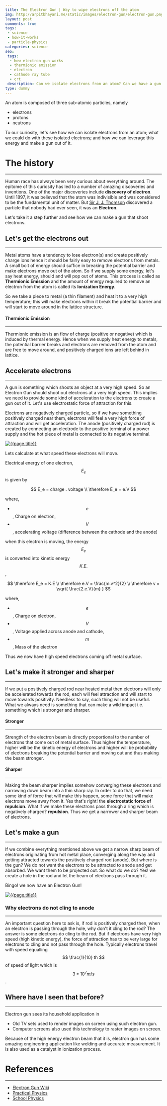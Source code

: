 ```yaml
---
title: The Electron Gun | Way to wipe electrons off the atom
img: http://arpitbhayani.me/static/images/electron-gun/electron-gun.png
layout: post
comments: true
tags:
 - science
 - how-it-works
 - particle-physics
categories: science
seo:
 tags:
  - how electron gun works
  - thermionic emission
  - electron
  - cathode ray tube
  - crt
 description: Can we isolate electrons from an atom? Can we have a gun that shoot electrons? Evidently we had such thing in our homes. Let's find out how, where and what!
type: dummy
---
```


An atom is composed of three sub-atomic particles, namely

- electrons
- protons
- neutrons

To our curiosity, let's see how we can isolate electrons from an atom; what we could do with these isolated electrons; and how we can leverage this energy and make a gun out of it.

# The history
--------------------------------------------------
Human race has always been very curious about everything around. The epitome of this curiosity has led to a number of amazing discoveries and inventions. One of the major discoveries include __discovery of electron__. Until 1897, it was believed that the atom was indivisible and was considered to be the fundamental unit of matter. But [Sir J. J. Thomson](https://en.wikipedia.org/wiki/J._J._Thomson) discovered a particle that nobody had ever seen, it was an __Electron__.

Let's take it a step further and see how we can make a gun that shoot electrons.


## Let's get the electrons out
--------------------------------------------------
Metal atoms have a tendency to lose electron(s) and create positively charge ions hence it should be fairly easy to remove electrons from metals. A small bolt of energy should suffice in breaking the potential barrier and make electrons move out of the atom. So if we supply some energy, let's say heat energy, should and will pop out of atoms. This process is called as __Thermionic Emission__ and the amount of energy required to remove an electron from the atom is called its __Ionization Energy__.

So we take a piece to metal (a thin filament) and heat it to a very high temperature; this will make electrons within it break the potential barrier and will start to move around in the lattice structure.

#### Thermionic Emission
--------------------------------------------------
Thermionic emission is an flow of charge (positive or negative) which is induced by thermal energy. Hence when we supply heat energy to metals, the potential barrier breaks and electrons are removed from the atom and are free to move around, and positively charged ions are left behind in lattice.

## Accelerate electrons
--------------------------------------------------
A gun is something which shoots an object at a very high speed. So an Electron Gun should shoot out electrons at a very high speed. This implies we need to provide some kind of acceleration to the electrons to create a gun out of it. Let's use electrostatic force of attraction for this.

Electrons are negatively charged particle, so if we have something positively charged near them, electrons will feel a very high force of attraction and will get acceleration. The anode (positively charged rod) is created by connecting an electrode to the positive terminal of a power supply and the hot piece of metal is connected to its negative terminal.

<a href="/static/images/electron-gun/accelerating-electrons.png" data-lightbox="/static/images/electron-gun/accelerating-electrons.png" data-title="{{page.title}}">
    <img class="ui large centered stylish image" src='/static/images/electron-gun/accelerating-electrons.png' alt='{{page.title}}'/>
</a>

Lets calculate at what speed these electrons will move.

Electrical energy of one electron, $$ E_e $$ is given by

$$
    E_e = charge . voltage \\
    \therefore E_e = e.V
$$

where,

- $$ e $$, Charge on electron,
- $$ V $$, accelerating voltage (difference between the cathode and the anode)

when this electron is moving, the energy $$ E_e $$ is converted into kinetic energy $$ K.E. $$,

$$
    \therefore E_e = K.E \\
    \therefore e.V = \frac{m.v^2}{2} \\
    \therefore v = \sqrt{ \frac{2.e.V}{m} }
$$

where,

- $$ e $$, Charge on electron,
- $$ V $$, Voltage applied across anode and cathode,
- $$ m $$, Mass of the electron

Thus we now have high speed electrons coming off metal surface.

## Let's make it stronger and sharper
---------------------------------------------------
If we put a positively charged rod near heated metal then electrons will only be accelerated towards the rod, each will feel attraction and will start to move towards positivity. Needless to say, such thing will not be useful. What we always need is something that can make a wild impact i.e. something which is stronger and sharper.

#### Stronger
---------------------------------------------------
Strength of the electron beam is directly proportional to the number of electrons that come out of metal surface. Thus higher the temperature, higher will be the kinetic energy of electrons and higher will be probability of electrons breaking the potential barrier and moving out and thus making the beam stronger.

#### Sharper
---------------------------------------------------
Making the beam sharper implies somehow converging these electrons and narrowing down beam into a thin sharp ray. In order to do that, we need some kind of force that will make this happen, some force that will make electrons move away from it. Yes that's right! the __electrostatic force of repulsion__. What if we make these electrons pass through a ring which is negatively charged? __repulsion__. Thus we get a narrower and sharper beam of electrons.

## Let's make a gun
---------------------------------------------------
If we combine everything mentioned above we get a narrow sharp beam of electrons originating from hot metal place, converging along the way and getting attracted towards the positively charged rod (anode). But where is the gun? We do not want the electrons to be attracted to anode and get absorbed. We want them to be projected out. So what do we do? Yes! we create a hole in the rod and let the beam of electrons pass through it.

Bingo! we now have an Electron Gun!

<a href="/static/images/electron-gun/electron-gun-working.png" data-lightbox="/static/images/electron-gun/electron-gun-working.png" data-title="{{page.title}}">
    <img class="ui large centered stylish image" src='/static/images/electron-gun/electron-gun-working.png' alt='{{page.title}}'/>
</a>

### Why electrons do not cling to anode
---------------------------------------------------
An important question here to ask is, if rod is positively charged then, when an electron is passing through the hole, why don't it cling to the rod? The answer is some electrons do cling to the rod. But if electrons have very high speed (high kinetic energy), the force of attraction has to be very large for electrons to cling and not pass through the hole. Typically electrons travel with speed equalling $$ \frac{1}{10} th $$ of speed of light which is $$ 3 * 10^7 m/s $$.

## Where have I seen that before?
---------------------------------------------------
Electron gun sees its household application in

- Old TV sets used to render images on screen using such electron gun.
- Computer screens also used this technology to raster images on screen.

Because of the high energy electron beam that it is, electron gun has some amazing engineering application like welding and accurate measurement. It is also used as a catalyst in ionization process.

# References
----------------------------------------------------
- [Electron Gun Wiki](https://en.wikipedia.org/wiki/Electron_gun)
- [Practical Physics](http://www.nuffieldfoundation.org/practical-physics/electron-guns)
- [School Physics](http://www.schoolphysics.co.uk/age14-16/Atomic%20physics/text/Electron_gun/index.html)
